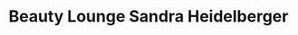 ---
title: "Beauty Lounge Sandra Heidelberger"
url: /gondelsheim/beauty-lounge-sandra-heidelberger/
shop: Kosmetik
---